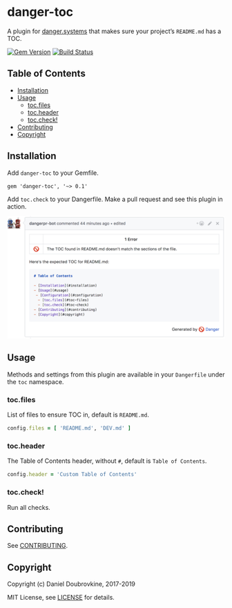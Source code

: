 # danger-toc

A plugin for [danger.systems](http://danger.systems) that makes sure your project’s `README.md` has a TOC.

[![Gem Version](https://badge.fury.io/rb/danger-toc.svg)](https://badge.fury.io/rb/danger-toc)
[![Build Status](https://travis-ci.org/dblock/danger-toc.svg?branch=master)](https://travis-ci.org/dblock/danger-toc)

## Table of Contents

- [Installation](#installation)
- [Usage](#usage)
  - [toc.files](#tocfiles)
  - [toc.header](#tocheader)
  - [toc.check!](#toccheck)
- [Contributing](#contributing)
- [Copyright](#copyright)

## Installation

Add `danger-toc` to your Gemfile.

```
gem 'danger-toc', '~> 0.1'
```

Add `toc.check` to your Dangerfile. Make a pull request and see this plugin in action.

<img src='images/toc-missing.png'>

## Usage

Methods and settings from this plugin are available in your `Dangerfile` under the `toc` namespace.

### toc.files

List of files to ensure TOC in, default is `README.md`.

```ruby
config.files = [ 'README.md', 'DEV.md' ]
```

### toc.header

The Table of Contents header, without `#`, default is `Table of Contents`.

```ruby
config.header = 'Custom Table of Contents'
```

### toc.check!

Run all checks.

## Contributing

See [CONTRIBUTING](CONTRIBUTING.md).

## Copyright

Copyright (c) Daniel Doubrovkine, 2017-2019

MIT License, see [LICENSE](LICENSE.txt) for details.
